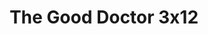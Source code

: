 ---
layout: episodios
title: "The Good Doctor 3x12"
url_serie_padre: 'the-good-doctor-tercera-temporada'
category: 'series'
capitulo: 'yes'
anio: '2019'
prev: 'capitulo-11'
proximo: 'capitulo-13'
sandbox: allow-same-origin allow-forms
idioma: 'Subtitulado'
calidad: 'Full HD'
reproductor: 'fembed'
image_banner: 'https://res.cloudinary.com/dmsdzouoo/image/upload/v1569378782/edLV34FXx1iFJA3hbZE7SYRSS4m-min_a6jdfg.jpg'
reproductores: ["https://upstream.to/embed-kpciwrqfdf3m.html","https://www.ilovefembed.best/v/1x8g0hjnw8rn80k","https://upstream.to/embed-w1i3r3g97fwf.html","https://player.premiumstream.live/player.php?id=NDg3&sub=https://sub.cuevana2.io/vtt-sub/sub7/The.Good.Doctor.03x12.vtt"]
tags:
- Drama
---
